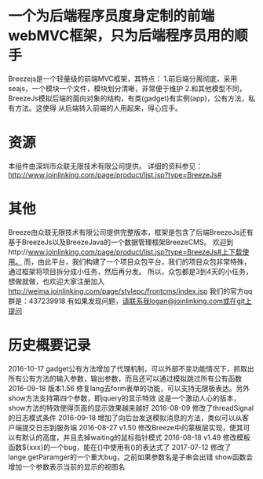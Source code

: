 # 一个为后端程序员度身定制的前端webMVC框架，只为后端程序员用的顺手
Breezejs是一个轻量级的前端MVC框架，其特点：
1.前后端分离彻底，采用seajs，一个模块一个文件，模块划分清晰，非常便于维护
2.和其他模型不同，BreezeJs模拟后端的面向对象的结构，有类(gadget)有实例(app)，公有方法，私有方法。这使得
  从后端转入前端的人用起来，得心应手。
# 资源
本组件由深圳市众联无限技术有限公司提供。
详细的资料参见：http://www.joinlinking.com/page/product/list.jsp?type=BreezeJs#
# 其他
Breeze由众联无限技术有限公司提供完整版本，框架是包含了后端BreezeJs还有基于BreezeJs以及BreezeJava的一个数据管理框架BreezeCMS。
欢迎到http://www.joinlinking.com/page/product/list.jsp?type=BreezeJs#上下载使用。
而，由此平台，我们构建了一个项目众包平台，我们的项目众包非常特殊，通过框架将项目拆分成小任务，然后再分发。
所以，众包都是3到4天的小任务，想做就做，也欢迎大家注册加入
http://weima.joinlinking.com/page/stylepc/frontcms/index.jsp
我们的官方qq群是：437239918
有如果发现问题，请联系我logan@joinlinking.com或在git上提问
# 历史概要记录
2016-10-17
gadget公有方法增加了代理机制，可以外部不变功能情况下，抓取出所有公有方法的输入参数，输出参数，而且还可以通过模拟跳过所有公有函数
2016-09-18
版本1.56
修复lang去form表单的功能，可以支持无限极表达。另外show方法支持第四个参数，即jquery的显示特效
这是一个激动人心的版本，show方法的特效使得页面的显示效果越来越好
2016-08-09
修改了threadSignal的日志模式条件
2016-09-18
增加了向后台发送模拟消息的方法，类似可以从客户端提交日志到服务端
2016-08-27 v1.50
修改Breeze中的蒙板层实现，使其可以有默认的高度，并且去掉waiting的鼠标指针模式
2016-08-18 v1.49
修改模板函数${xxx}的一个bug，能在{}中使用有()的表达式了
2017-07-12
修改了lange.getParamger的一个重大bug，之前如果参数名是子串会出错
show函数会增加一个参数表示当前的显示的视图名

